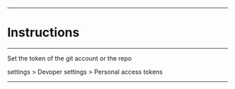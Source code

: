 ***
# __Instructions__

***

Set the token of the git account or the repo

settings > Devoper settings > Personal access tokens

***
